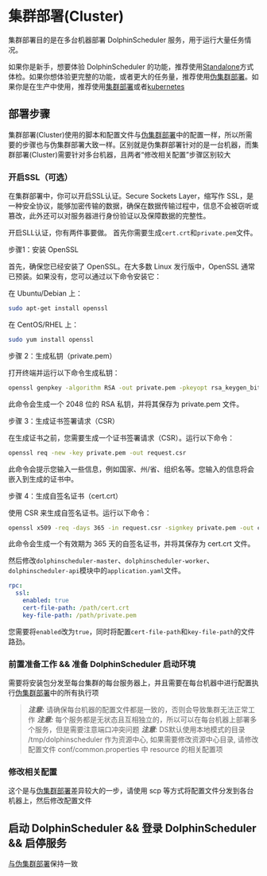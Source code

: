 # 集群部署(Cluster)

集群部署目的是在多台机器部署 DolphinScheduler 服务，用于运行大量任务情况。

如果你是新手，想要体验 DolphinScheduler 的功能，推荐使用[Standalone](standalone.md)方式体检。如果你想体验更完整的功能，或者更大的任务量，推荐使用[伪集群部署](pseudo-cluster.md)。如果你是在生产中使用，推荐使用[集群部署](cluster.md)或者[kubernetes](kubernetes.md)

## 部署步骤

集群部署(Cluster)使用的脚本和配置文件与[伪集群部署](pseudo-cluster.md)中的配置一样，所以所需要的步骤也与伪集群部署大致一样。区别就是伪集群部署针对的是一台机器，而集群部署(Cluster)需要针对多台机器，且两者“修改相关配置”步骤区别较大

### 开启SSL（可选）

在集群部署中，你可以开启SSL认证。Secure Sockets Layer，缩写作 SSL，是一种安全协议，能够加密传输的数据，确保在数据传输过程中，信息不会被窃听或篡改，此外还可以对服务器进行身份验证以及保障数据的完整性。

开启SLL认证，你有两件事要做。 首先你需要生成`cert.crt`和`private.pem`文件。

步骤1：安装 OpenSSL

首先，确保您已经安装了 OpenSSL。在大多数 Linux 发行版中，OpenSSL 通常已预装。如果没有，您可以通过以下命令安装它：

在 Ubuntu/Debian 上：

```bash
sudo apt-get install openssl
```

在 CentOS/RHEL 上：

```bash
sudo yum install openssl
```

步骤 2：生成私钥（private.pem）

打开终端并运行以下命令生成私钥：

```bash
openssl genpkey -algorithm RSA -out private.pem -pkeyopt rsa_keygen_bits:2048
```

此命令会生成一个 2048 位的 RSA 私钥，并将其保存为 private.pem 文件。

步骤 3：生成证书签署请求（CSR）

在生成证书之前，您需要生成一个证书签署请求（CSR）。运行以下命令：

```bash
openssl req -new -key private.pem -out request.csr
```

此命令会提示您输入一些信息，例如国家、州/省、组织名等。您输入的信息将会嵌入到生成的证书中。

步骤 4：生成自签名证书（cert.crt）

使用 CSR 来生成自签名证书。运行以下命令：

```bash
openssl x509 -req -days 365 -in request.csr -signkey private.pem -out cert.crt
```

此命令会生成一个有效期为 365 天的自签名证书，并将其保存为 cert.crt 文件。

然后修改`dolphinscheduler-master`、`dolphinscheduler-worker`、`dolphinscheduler-api`模块中的`application.yaml`文件。

```yaml
rpc:
  ssl:
    enabled: true
    cert-file-path: /path/cert.crt
    key-file-path: /path/private.pem
```

您需要将`enabled`改为`true`，同时将配置`cert-file-path`和`key-file-path`的文件路劲。

### 前置准备工作 && 准备 DolphinScheduler 启动环境

需要将安装包分发至每台集群的每台服务器上，并且需要在每台机器中进行配置执行[伪集群部署](pseudo-cluster.md)中的所有执行项

> **_注意:_** 请确保每台机器的配置文件都是一致的，否则会导致集群无法正常工作
> **_注意:_** 每个服务都是无状态且互相独立的，所以可以在每台机器上部署多个服务，但是需要注意端口冲突问题
> **_注意_**: DS默认使用本地模式的目录 /tmp/dolphinscheduler 作为资源中心, 如果需要修改资源中心目录, 请修改配置文件 conf/common.properties 中 resource 的相关配置项

### 修改相关配置

这个是与[伪集群部署](pseudo-cluster.md)差异较大的一步，请使用 scp 等方式将配置文件分发到各台机器上，然后修改配置文件

## 启动 DolphinScheduler && 登录 DolphinScheduler && 启停服务

[与伪集群部署](pseudo-cluster.md)保持一致
